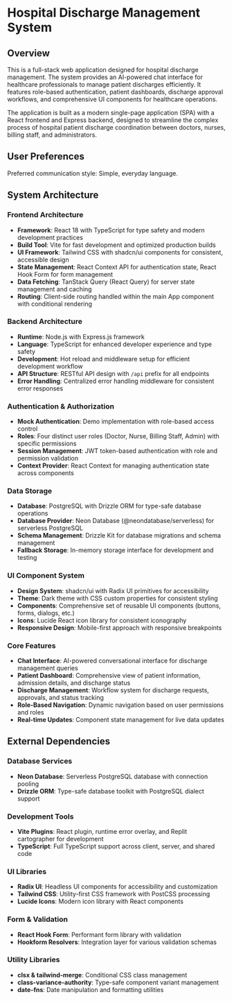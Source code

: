 # Hospital Discharge Management System

## Overview

This is a full-stack web application designed for hospital discharge management. The system provides an AI-powered chat interface for healthcare professionals to manage patient discharges efficiently. It features role-based authentication, patient dashboards, discharge approval workflows, and comprehensive UI components for healthcare operations.

The application is built as a modern single-page application (SPA) with a React frontend and Express backend, designed to streamline the complex process of hospital patient discharge coordination between doctors, nurses, billing staff, and administrators.

## User Preferences

Preferred communication style: Simple, everyday language.

## System Architecture

### Frontend Architecture
- **Framework**: React 18 with TypeScript for type safety and modern development practices
- **Build Tool**: Vite for fast development and optimized production builds
- **UI Framework**: Tailwind CSS with shadcn/ui components for consistent, accessible design
- **State Management**: React Context API for authentication state, React Hook Form for form management
- **Data Fetching**: TanStack Query (React Query) for server state management and caching
- **Routing**: Client-side routing handled within the main App component with conditional rendering

### Backend Architecture
- **Runtime**: Node.js with Express.js framework
- **Language**: TypeScript for enhanced developer experience and type safety
- **Development**: Hot reload and middleware setup for efficient development workflow
- **API Structure**: RESTful API design with `/api` prefix for all endpoints
- **Error Handling**: Centralized error handling middleware for consistent error responses

### Authentication & Authorization
- **Mock Authentication**: Demo implementation with role-based access control
- **Roles**: Four distinct user roles (Doctor, Nurse, Billing Staff, Admin) with specific permissions
- **Session Management**: JWT token-based authentication with role and permission validation
- **Context Provider**: React Context for managing authentication state across components

### Data Storage
- **Database**: PostgreSQL with Drizzle ORM for type-safe database operations
- **Database Provider**: Neon Database (@neondatabase/serverless) for serverless PostgreSQL
- **Schema Management**: Drizzle Kit for database migrations and schema management
- **Fallback Storage**: In-memory storage interface for development and testing

### UI Component System
- **Design System**: shadcn/ui with Radix UI primitives for accessibility
- **Theme**: Dark theme with CSS custom properties for consistent styling
- **Components**: Comprehensive set of reusable UI components (buttons, forms, dialogs, etc.)
- **Icons**: Lucide React icon library for consistent iconography
- **Responsive Design**: Mobile-first approach with responsive breakpoints

### Core Features
- **Chat Interface**: AI-powered conversational interface for discharge management queries
- **Patient Dashboard**: Comprehensive view of patient information, admission details, and discharge status
- **Discharge Management**: Workflow system for discharge requests, approvals, and status tracking
- **Role-Based Navigation**: Dynamic navigation based on user permissions and roles
- **Real-time Updates**: Component state management for live data updates

## External Dependencies

### Database Services
- **Neon Database**: Serverless PostgreSQL database with connection pooling
- **Drizzle ORM**: Type-safe database toolkit with PostgreSQL dialect support

### Development Tools
- **Vite Plugins**: React plugin, runtime error overlay, and Replit cartographer for development
- **TypeScript**: Full TypeScript support across client, server, and shared code

### UI Libraries
- **Radix UI**: Headless UI components for accessibility and customization
- **Tailwind CSS**: Utility-first CSS framework with PostCSS processing
- **Lucide Icons**: Modern icon library with React components

### Form & Validation
- **React Hook Form**: Performant form library with validation
- **Hookform Resolvers**: Integration layer for various validation schemas

### Utility Libraries
- **clsx & tailwind-merge**: Conditional CSS class management
- **class-variance-authority**: Type-safe component variant management
- **date-fns**: Date manipulation and formatting utilities